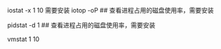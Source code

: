iostat -x 1 10 需要安装
iotop -oP   ## 查看进程占用的磁盘使用率，需要安装

pidstat -d 1 ## 查看进程占用的磁盘使用率，需要安装

vmstat 1 10 
